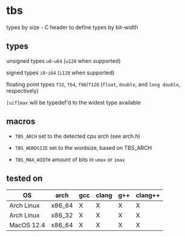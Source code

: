 # tbs
types by size - C header to define types by bit-width

## types
unsigned types
`u8`-`u64` (`u128` when supported)

signed types
`i8`-`i64` (`i128` when supported)

floating point types
`f32`, `f64`, `f96`/`f128` (`float`, `double`, and `long double`, respectively)

`[uif]max` will be typedef'd to the widest type available

## macros

 - `TBS_ARCH`                set to the detected cpu arch (see arch.h)

 - `TBS_WORDSIZE`            set to the wordsize, based on TBS_ARCH

 - `TBS_MAX_WIDTH`											amount of bits in `umax` or `imax`

## tested on

| OS			| arch		| gcc | clang | g++ | clang++ |
| ------------- | --------- | --- | ----- | --- | ------- |
| Arch Linux	| x86_64	| X   | X     | X   | X		  |
| Arch Linux	| x86_32	| X   | X     | X   | X		  |
| MacOS 12.4	| x86_64	| X   | X     | X   | X		  |

